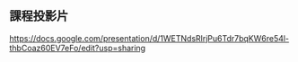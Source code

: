 ## 課程投影片
https://docs.google.com/presentation/d/1WETNdsRlrjPu6Tdr7bqKW6re54l-thbCoaz60EV7eFo/edit?usp=sharing

